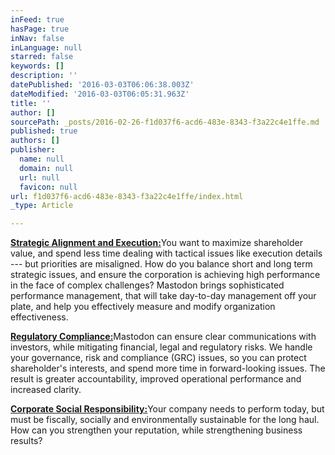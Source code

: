 ```yaml
---
inFeed: true
hasPage: true
inNav: false
inLanguage: null
starred: false
keywords: []
description: ''
datePublished: '2016-03-03T06:06:38.003Z'
dateModified: '2016-03-03T06:05:31.963Z'
title: ''
author: []
sourcePath: _posts/2016-02-26-f1d037f6-acd6-483e-8343-f3a22c4e1ffe.md
published: true
authors: []
publisher:
  name: null
  domain: null
  url: null
  favicon: null
url: f1d037f6-acd6-483e-8343-f3a22c4e1ffe/index.html
_type: Article

---
```

[**Strategic Alignment and Execution:**][0]You want to maximize shareholder value, and spend less time dealing with tactical issues like execution details --- but priorities are misaligned. How do you balance short and long term strategic issues, and ensure the corporation is achieving high performance in the face of complex challenges? Mastodon brings sophisticated performance management, that will take day-to-day management off your plate, and help you effectively measure and modify organization effectiveness.

[**Regulatory Compliance:**][1]Mastodon can ensure clear communications with investors, while mitigating financial, legal and regulatory risks. We handle your governance, risk and compliance (GRC) issues, so you can protect shareholder's interests, and spend more time in forward-looking issues. The result is greater accountability, improved operational performance and increased clarity.

[**Corporate Social Responsibility:**][2]Your company needs to perform today, but must be fiscally, socially and environmentally sustainable for the long haul. How can you strengthen your reputation, while strengthening business results?

[0]: http://mastodonconsulting.com/services_strategy.html
[1]: http://mastodonconsulting.com/services_compliance.html
[2]: http://mastodonconsulting.com/services_csr.html